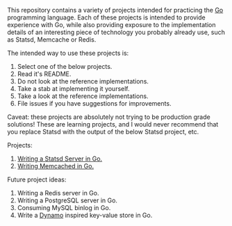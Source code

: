 This repository contains a variety of projects intended for practicing the [Go](https://golang.org)
programming language. Each of these projects is intended to provide experience with Go, while also providing
exposure to the implementation details of an interesting piece of technology you probably already use,
such as Statsd, Memcache or Redis.


The intended way to use these projects is:

1. Select one of the below projects.
2. Read it's README.
3. Do not look at the reference implementations.
4. Take a stab at implementing it yourself.
5. Take a look at the reference implementations.
6. File issues if you have suggestions for improvements.

Caveat: these projects are absolutely not trying to be production grade solutions!
These are learning projects, and I would never recommend that you replace Statsd with
the output of the below Statsd project, etc.

Projects:

1. [Writing a Statsd Server in Go.](./statsd/)
2. [Writing Memcached in Go.](./memcache/)


Future project ideas:

1. Writing a Redis server in Go.
3. Writing a PostgreSQL server in Go.
4. Consuming MySQL binlog in Go.
5. Write a [Dynamo](https://www.google.com/url?sa=t&rct=j&q=&esrc=s&source=web&cd=1&cad=rja&uact=8&ved=0ahUKEwj2g9uE58fJAhXjjIMKHUspAT8QFggcMAA&url=http%3A%2F%2Fwww.allthingsdistributed.com%2Ffiles%2Famazon-dynamo-sosp2007.pdf&usg=AFQjCNHhJccl0_0I9x7tkWizMx6NjcuUkQ&sig2=MxsX4LhM7QJRYg4GPcdGeA&bvm=bv.108538919,d.amc) inspired key-value store in Go.